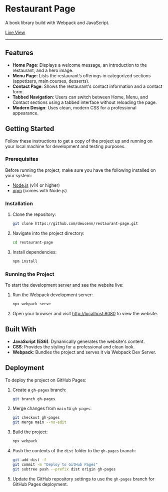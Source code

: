 # Restaurant Page
 
A book library build with Webpack and JavaScript.


[Live View](https://deucenn.github.io/restaurant-page/)

----------------------------------------------------------------
 
## Features

- **Home Page**: Displays a welcome message, an introduction to the restaurant, and a hero image.
- **Menu Page**: Lists the restaurant’s offerings in categorized sections (appetizers, main courses, desserts).
- **Contact Page**: Shows the restaurant's contact information and a contact form.
- **Tabbed Navigation**: Users can switch between Home, Menu, and Contact sections using a tabbed interface without reloading the page.
- **Modern Design**: Uses clean, modern CSS for a professional appearance.

## Getting Started

Follow these instructions to get a copy of the project up and running on your local machine for development and testing purposes.

### Prerequisites

Before running the project, make sure you have the following installed on your system:

- [Node.js](https://nodejs.org/) (v14 or higher)
- [npm](https://www.npmjs.com/) (comes with Node.js)

### Installation

1. Clone the repository:

   ```bash
   git clone https://github.com/deucenn/restaurant-page.git
   ```

2. Navigate into the project directory:

   ```bash
   cd restaurant-page
   ```

3. Install dependencies:
   ```bash
   npm install
   ```

### Running the Project

To start the development server and see the website live:

1. Run the Webpack development server:

   ```bash
   npx webpack serve
   ```

2. Open your browser and visit [http://localhost:8080](http://localhost:8080) to view the website.

## Built With

- **JavaScript (ES6)**: Dynamically generates the website's content.
- **CSS**: Provides the styling for a professional and clean look.
- **Webpack**: Bundles the project and serves it via Webpack Dev Server.

## Deployment

To deploy the project on GitHub Pages:

1. Create a `gh-pages` branch:

   ```bash
   git branch gh-pages
   ```

2. Merge changes from `main` to `gh-pages`:

   ```bash
   git checkout gh-pages
   git merge main --no-edit
   ```

3. Build the project:

   ```bash
   npx webpack
   ```

4. Push the contents of the `dist` folder to the `gh-pages` branch:

   ```bash
   git add dist -f
   git commit -m "Deploy to GitHub Pages"
   git subtree push --prefix dist origin gh-pages
   ```

5. Update the GitHub repository settings to use the `gh-pages` branch for GitHub Pages deployment.